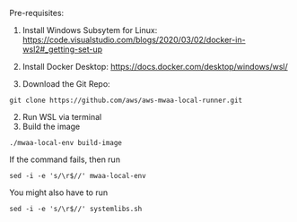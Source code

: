 Pre-requisites:

1. Install Windows Subsytem for Linux: https://code.visualstudio.com/blogs/2020/03/02/docker-in-wsl2#_getting-set-up
1. Install Docker Desktop: https://docs.docker.com/desktop/windows/wsl/

1. Download the Git Repo:
```
git clone https://github.com/aws/aws-mwaa-local-runner.git
```

2. Run WSL via terminal
3. Build the image
```
./mwaa-local-env build-image
```
If the command fails, then run
```
sed -i -e 's/\r$//' mwaa-local-env
```

You might also have to run
```
sed -i -e 's/\r$//' systemlibs.sh
```
